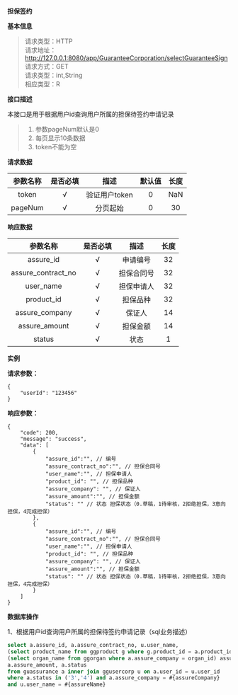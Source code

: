 **担保签约**


**基本信息**

>请求类型：HTTP</br>
>请求地址：http://127.0.0.1:8080/app/GuaranteeCorporation/selectGuaranteeSign</br>
>请求方式：GET</br>
>请求类型：int,String</br>
>相应类型：R</br>

**接口描述**

本接口是用于根据用户id查询用户所属的担保待签约申请记录
>1. 参数pageNum默认是0
>2. 每页显示10条数据
>3. token不能为空

**请求数据**

参数名称|是否必填|描述|默认值|长度
:-:|:-:|:-:|:-:|:-:
token|√|验证用户token|0|NaN|
pageNum|√|分页起始|0|30|

**响应数据**

参数名称|是否必填|描述|长度
:-:|:-:|:-:|:-:
assure_id|√|申请编号|32|
assure_contract_no|√|担保合同号|32|
user_name |√|担保申请人|32|
product_id|√|担保品种|32|
assure_company|√|保证人|14|
assure_amount|√|担保金额|14|
status|√|状态|1|

**实例**

**请求参数：**

```
{
	"userId": "123456"
}
```

**响应参数：**

```
{
	"code": 200,
	"message": "success",
	"data": [
		{
			"assure_id":"", // 编号
			"assure_contract_no":"", // 担保合同号
			"user_name":"", // 担保申请人
			"product_id": "", // 担保品种
			"assure_company": "", // 保证人
			"assure_amount":"", // 担保金额
			"status": "" // 状态 担保状态（0.草稿，1待审核，2拒绝担保，3意向担保，4完成担保）
		},
		{
			"assure_id":"", // 编号
			"assure_contract_no":"", // 担保合同号
			"user_name":"", // 担保申请人
			"product_id": "", // 担保品种
			"assure_company": "", // 保证人
			"assure_amount":"", // 担保金额
			"status": "" // 状态 担保状态（0.草稿，1待审核，2拒绝担保，3意向担保，4完成担保）
		}
	]
}
```
**数据库操作**

1、根据用户id查询用户所属的担保待签约申请记录（sql业务描述）
```sql
select a.assure_id, a.assure_contract_no, u.user_name,
(select product_name from ggproduct g where g.product_id = a.product_id)  product_id,
(select organ_name from ggorgan where a.assure_company = organ_id) assure_company,
a.assure_amount, a.status
from guassurance a inner join ggusercorp u on a.user_id = u.user_id
where a.status in ('3','4') and a.assure_company = #{assureCompany}
and u.user_name = #{assureName}
```